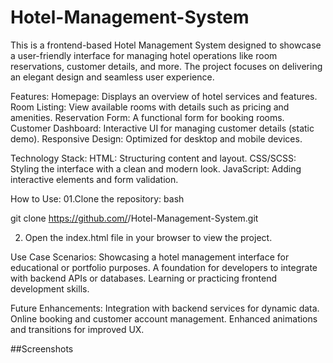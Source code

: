 # Hotel-Management-System

This is a frontend-based Hotel Management System designed to showcase a user-friendly interface for managing hotel operations like room reservations, customer details, and more. The project focuses on delivering an elegant design and seamless user experience.

Features:
Homepage: Displays an overview of hotel services and features.
Room Listing: View available rooms with details such as pricing and amenities.
Reservation Form: A functional form for booking rooms.
Customer Dashboard: Interactive UI for managing customer details (static demo).
Responsive Design: Optimized for desktop and mobile devices.

Technology Stack:
HTML: Structuring content and layout.
CSS/SCSS: Styling the interface with a clean and modern look.
JavaScript: Adding interactive elements and form validation.

How to Use:
01.Clone the repository:
bash

git clone https://github.com/<your-username>/Hotel-Management-System.git

02. Open the index.html file in your browser to view the project.

Use Case Scenarios:
Showcasing a hotel management interface for educational or portfolio purposes.
A foundation for developers to integrate with backend APIs or databases.
Learning or practicing frontend development skills.

Future Enhancements:
Integration with backend services for dynamic data.
Online booking and customer account management.
Enhanced animations and transitions for improved UX.

##Screenshots

